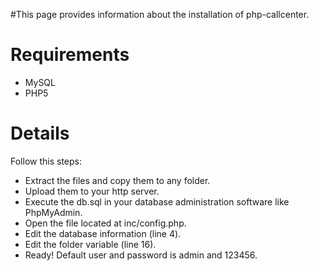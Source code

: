 #This page provides information about the installation of php-callcenter.

# Requirements #
  * MySQL
  * PHP5

# Details #

Follow this steps:
  * Extract the files and copy them to any folder.
  * Upload them to your http server.
  * Execute the db.sql in your database administration software like PhpMyAdmin.
  * Open the file located at inc/config.php.
  * Edit the database information (line 4).
  * Edit the folder variable (line 16).
  * Ready! Default user and password is admin and 123456.
